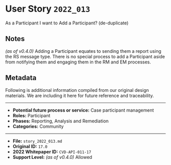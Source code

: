 
# User Story `2022_013` #

<!-- story-start -->As a Participant I want to Add a Participant? (de-duplicate)<!-- story-end -->

## Notes ##

*(as of v0.4.0)*
Adding a Participant equates to sending them a report using the RS message type. There is no special process to add a Participant aside from notifying them and engaging them in the RM and EM processes.


## Metadata ##

Following is additional information compiled from our original design materials.
We are including it here for future reference and traceability.

---

- **Potential future process or service:** Case participant management
- **Roles:** Participant
- **Phases:** Reporting, Analysis and Remediation
- **Categories:** Community

---

- **File:** `story_2022_013.md`
- **Original ID:** `17.0`
- **2022 Whitepaper ID:** `CVD-API-011-17`
- **Support Level:** *(as of v0.4.0)* Allowed
